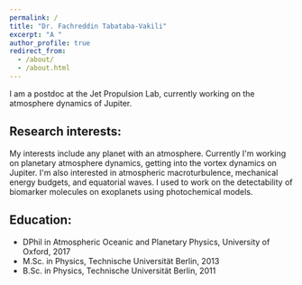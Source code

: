 ```yaml
---
permalink: /
title: "Dr. Fachreddin Tabataba-Vakili"
excerpt: "A "
author_profile: true
redirect_from: 
  - /about/
  - /about.html
---
```


I am a postdoc at the Jet Propulsion Lab, currently working on the atmosphere dynamics of Jupiter. 

Research interests:
-----
My interests include any planet with an atmosphere. Currently I'm working on planetary atmosphere dynamics, getting into the vortex dynamics on Jupiter. I'm also interested in atmospheric macroturbulence, mechanical energy budgets, and equatorial waves. I used to work on the detectability of biomarker molecules on exoplanets using photochemical models.

Education:
-----
  * DPhil in Atmospheric Oceanic and Planetary Physics, University of Oxford, 2017
  * M.Sc. in Physics, Technische Universität Berlin, 2013
  * B.Sc. in Physics, Technische Universität Berlin, 2011



